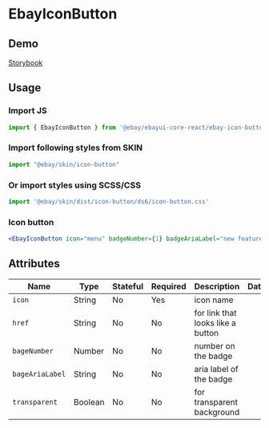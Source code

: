 # EbayIconButton

## Demo
[Storybook](https://opensource.ebay.com/ebayui-core-react/main/?path=/story/ebay-icon-button--default)

## Usage

### Import JS
```jsx harmony
import { EbayIconButton } from '@ebay/ebayui-core-react/ebay-icon-button'
```

### Import following styles from SKIN
```jsx harmony
import "@ebay/skin/icon-button"
```

### Or import styles using SCSS/CSS
```jsx harmony
import '@ebay/skin/dist/icon-button/ds6/icon-button.css'
```

### Icon button
```jsx harmony
<EbayIconButton icon="menu" badgeNumber={1} badgeAriaLabel="new feature available" />
```

## Attributes

Name | Type | Stateful | Required | Description | Data
--- | --- | --- | --- | --- | ---
`icon` | String | No | Yes | icon name
`href` | String | No | No | for link that looks like a button
`bageNumber` | Number | No | No | number on the badge
`bageAriaLabel` | String | No | No | aria label of the badge
`transparent` | Boolean | No | No | for transparent background

